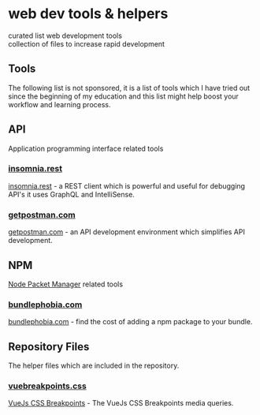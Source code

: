 # web dev tools & helpers
curated list web development tools
<br>
collection of files to increase rapid development

## Tools
The following list is not sponsored, it is a list of tools which I have tried out since the beginning of my education and this list might help boost your workflow and learning process.

## API
Application programming interface related tools

### [insomnia.rest](https://insomnia.rest/)
[insomnia.rest](https://insomnia.rest/) - a REST client which is powerful and useful for debugging API's it uses GraphQL and IntelliSense.

### [getpostman.com](https://www.getpostman.com/)
[getpostman.com](https://www.getpostman.com/) - an API development environment which simplifies API development.

## NPM
[Node Packet Manager](https://www.npmjs.com/) related tools

### [bundlephobia.com](https://bundlephobia.com/)
[bundlephobia.com](https://bundlephobia.com/) - find the cost of adding a npm package to your bundle.

## Repository Files
The helper files which are included in the repository.

### [vuebreakpoints.css](https://github.com/pospisk/helpers/blob/master/vuebreakpoints.css)
[VueJs CSS Breakpoints](https://github.com/pospisk/helpers/blob/master/vuebreakpoints.css) - The VueJs CSS Breakpoints media queries.
